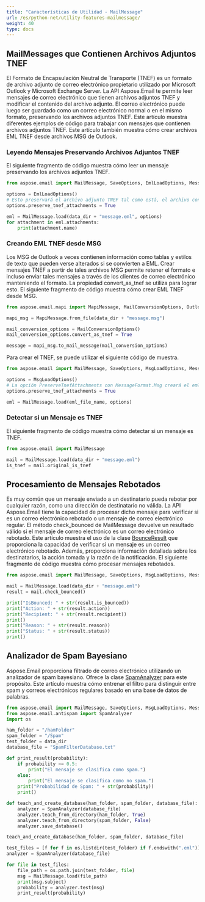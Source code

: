 ```yaml
---
title: "Características de Utilidad - MailMessage"
url: /es/python-net/utility-features-mailmessage/
weight: 40
type: docs
---
```



## **MailMessages que Contienen Archivos Adjuntos TNEF**
El Formato de Encapsulación Neutral de Transporte (TNEF) es un formato de archivo adjunto de correo electrónico propietario utilizado por Microsoft Outlook y Microsoft Exchange Server. La API Aspose.Email te permite leer mensajes de correo electrónico que tienen archivos adjuntos TNEF y modificar el contenido del archivo adjunto. El correo electrónico puede luego ser guardado como un correo electrónico normal o en el mismo formato, preservando los archivos adjuntos TNEF. Este artículo muestra diferentes ejemplos de código para trabajar con mensajes que contienen archivos adjuntos TNEF. Este artículo también muestra cómo crear archivos EML TNEF desde archivos MSG de Outlook.
### **Leyendo Mensajes Preservando Archivos Adjuntos TNEF**
El siguiente fragmento de código muestra cómo leer un mensaje preservando los archivos adjuntos TNEF.

```py
from aspose.email import MailMessage, SaveOptions, EmlLoadOptions, MessageFormat, FileCompatibilityMode

options = EmlLoadOptions()
# Esto preservará el archivo adjunto TNEF tal como está, el archivo contiene el archivo adjunto TNEF
options.preserve_tnef_attachments = True

eml = MailMessage.load(data_dir + "message.eml", options)
for attachment in eml.attachments:
    print(attachment.name)
```

### **Creando EML TNEF desde MSG**
Los MSG de Outlook a veces contienen información como tablas y estilos de texto que pueden verse alterados si se convierten a EML. Crear mensajes TNEF a partir de tales archivos MSG permite retener el formato e incluso enviar tales mensajes a través de los clientes de correo electrónico manteniendo el formato. La propiedad convert_as_tnef se utiliza para lograr esto. El siguiente fragmento de código muestra cómo crear EML TNEF desde MSG.

```py
from aspose.email.mapi import MapiMessage, MailConversionOptions, OutlookMessageFormat

mapi_msg = MapiMessage.from_file(data_dir + "message.msg")

mail_conversion_options = MailConversionOptions()
mail_conversion_options.convert_as_tnef = True

message = mapi_msg.to_mail_message(mail_conversion_options)
```

Para crear el TNEF, se puede utilizar el siguiente código de muestra.

```py
from aspose.email import MailMessage, SaveOptions, MsgLoadOptions, MessageFormat, FileCompatibilityMode

options = MsgLoadOptions()
# La opción PreserveTnefAttachments con MessageFormat.Msg creará el eml TNEF.
options.preserve_tnef_attachments = True

eml = MailMessage.load(eml_file_name, options)
```
### **Detectar si un Mensaje es TNEF**
El siguiente fragmento de código muestra cómo detectar si un mensaje es TNEF.

```py
from aspose.email import MailMessage

mail = MailMessage.load(data_dir + "message.eml")
is_tnef = mail.original_is_tnef
```
## **Procesamiento de Mensajes Rebotados**
Es muy común que un mensaje enviado a un destinatario pueda rebotar por cualquier razón, como una dirección de destinatario no válida. La API Aspose.Email tiene la capacidad de procesar dicho mensaje para verificar si es un correo electrónico rebotado o un mensaje de correo electrónico regular. El método check_bounced de MailMessage devuelve un resultado válido si el mensaje de correo electrónico es un correo electrónico rebotado. Este artículo muestra el uso de la clase [BounceResult](https://reference.aspose.com/email/python-net/aspose.email.bounce/bounceresult/) que proporciona la capacidad de verificar si un mensaje es un correo electrónico rebotado. Además, proporciona información detallada sobre los destinatarios, la acción tomada y la razón de la notificación. El siguiente fragmento de código muestra cómo procesar mensajes rebotados.

```py
from aspose.email import MailMessage, SaveOptions, MsgLoadOptions, MessageFormat, FileCompatibilityMode

mail = MailMessage.load(data_dir + "message.eml")
result = mail.check_bounced()

print("IsBounced: " + str(result.is_bounced))
print("Action: " + str(result.action))
print("Recipient: " + str(result.recipient))
print()
print("Reason: " + str(result.reason))
print("Status: " + str(result.status))
print()
```
## **Analizador de Spam Bayesiano**
Aspose.Email proporciona filtrado de correo electrónico utilizando un analizador de spam bayesiano. Ofrece la clase [SpamAnalyzer](http://www.aspose.com/api/net/email/aspose.email.antispam/spamanalyzer) para este propósito. Este artículo muestra cómo entrenar el filtro para distinguir entre spam y correos electrónicos regulares basado en una base de datos de palabras.

```py
from aspose.email import MailMessage, SaveOptions, MsgLoadOptions, MessageFormat, FileCompatibilityMode
from aspose.email.antispam import SpamAnalyzer
import os

ham_folder = "/hamFolder"
spam_folder = "/Spam"
test_folder = data_dir
database_file = "SpamFilterDatabase.txt"

def print_result(probability):
    if probability >= 0.5:
        print("El mensaje se clasifica como spam.")
    else:
        print("El mensaje se clasifica como no spam.")
    print("Probabilidad de Spam: " + str(probability))
    print()

def teach_and_create_database(ham_folder, spam_folder, database_file):
    analyzer = SpamAnalyzer(database_file)
    analyzer.teach_from_directory(ham_folder, True)
    analyzer.teach_from_directory(spam_folder, False)
    analyzer.save_database()

teach_and_create_database(ham_folder, spam_folder, database_file)

test_files = [f for f in os.listdir(test_folder) if f.endswith(".eml")]
analyzer = SpamAnalyzer(database_file)

for file in test_files:
    file_path = os.path.join(test_folder, file)
    msg = MailMessage.load(file_path)
    print(msg.subject)
    probability = analyzer.test(msg)
    print_result(probability)
```